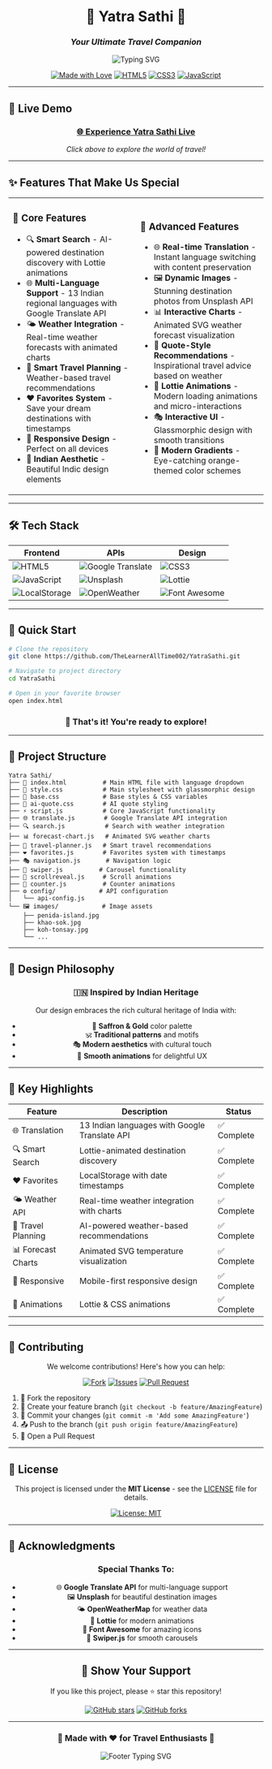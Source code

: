 <div align="center">

# 🌟 Yatra Sathi 🌟
### *Your Ultimate Travel Companion*

<img src="https://readme-typing-svg.herokuapp.com?font=Fira+Code&size=22&duration=3000&pause=1000&color=FF6B35&center=true&vCenter=true&width=435&lines=Discover+Amazing+Destinations;Plan+Your+Perfect+Journey;Experience+The+World" alt="Typing SVG" />

[![Made with Love](https://img.shields.io/badge/Made%20with-❤️-red.svg)](https://github.com/TheLearnerAllTime002/YatraSathi)
[![HTML5](https://img.shields.io/badge/HTML5-E34F26?style=for-the-badge&logo=html5&logoColor=white)](https://developer.mozilla.org/en-US/docs/Web/HTML)
[![CSS3](https://img.shields.io/badge/CSS3-1572B6?style=for-the-badge&logo=css3&logoColor=white)](https://developer.mozilla.org/en-US/docs/Web/CSS)
[![JavaScript](https://img.shields.io/badge/JavaScript-F7DF1E?style=for-the-badge&logo=javascript&logoColor=black)](https://developer.mozilla.org/en-US/docs/Web/JavaScript)

</div>

---

## 🚀 **Live Demo**

<div align="center">

### [🌐 **Experience Yatra Sathi Live**](https://yatra-saathi.vercel.app/)

*Click above to explore the world of travel!*

</div>

---

## ✨ **Features That Make Us Special**

<table>
<tr>
<td width="50%">

### 🎯 **Core Features**
- 🔍 **Smart Search** - AI-powered destination discovery with Lottie animations
- 🌐 **Multi-Language Support** - 13 Indian regional languages with Google Translate API
- 🌤️ **Weather Integration** - Real-time weather forecasts with animated charts
- 🧭 **Smart Travel Planning** - Weather-based travel recommendations
- ❤️ **Favorites System** - Save your dream destinations with timestamps
- 📱 **Responsive Design** - Perfect on all devices
- 🎨 **Indian Aesthetic** - Beautiful Indic design elements

</td>
<td width="50%">

### 🚀 **Advanced Features**
- 🌐 **Real-time Translation** - Instant language switching with content preservation
- 🖼️ **Dynamic Images** - Stunning destination photos from Unsplash API
- 📊 **Interactive Charts** - Animated SVG weather forecast visualization
- 💬 **Quote-Style Recommendations** - Inspirational travel advice based on weather
- 💫 **Lottie Animations** - Modern loading animations and micro-interactions
- 🎭 **Interactive UI** - Glassmorphic design with smooth transitions
- 🌈 **Modern Gradients** - Eye-catching orange-themed color schemes

</td>
</tr>
</table>

---

## 🛠️ **Tech Stack**

<div align="center">

| Frontend | APIs | Design |
|----------|------|--------|
| ![HTML5](https://img.shields.io/badge/HTML5-E34F26?style=flat-square&logo=html5&logoColor=white) | ![Google Translate](https://img.shields.io/badge/Google_Translate-4285F4?style=flat-square&logo=google&logoColor=white) | ![CSS3](https://img.shields.io/badge/CSS3-1572B6?style=flat-square&logo=css3&logoColor=white) |
| ![JavaScript](https://img.shields.io/badge/JavaScript-F7DF1E?style=flat-square&logo=javascript&logoColor=black) | ![Unsplash](https://img.shields.io/badge/Unsplash-000000?style=flat-square&logo=unsplash&logoColor=white) | ![Lottie](https://img.shields.io/badge/Lottie-FF6B35?style=flat-square&logo=lottie&logoColor=white) |
| ![LocalStorage](https://img.shields.io/badge/LocalStorage-FF9500?style=flat-square&logo=html5&logoColor=white) | ![OpenWeather](https://img.shields.io/badge/OpenWeather-FF6B35?style=flat-square&logo=weather&logoColor=white) | ![Font Awesome](https://img.shields.io/badge/Font_Awesome-339AF0?style=flat-square&logo=fontawesome&logoColor=white) |

</div>

---

## 🚀 **Quick Start**

```bash
# Clone the repository
git clone https://github.com/TheLearnerAllTime002/YatraSathi.git

# Navigate to project directory
cd YatraSathi

# Open in your favorite browser
open index.html
```

<div align="center">

### 🎉 **That's it! You're ready to explore!**

</div>

---

## 📁 **Project Structure**

```
Yatra Sathi/
├── 📄 index.html          # Main HTML file with language dropdown
├── 🎨 style.css           # Main stylesheet with glassmorphic design
├── 🎨 base.css            # Base styles & CSS variables
├── 🎨 ai-quote.css        # AI quote styling
├── ⚡ script.js           # Core JavaScript functionality
├── 🌐 translate.js        # Google Translate API integration
├── 🔍 search.js           # Search with weather integration
├── 📊 forecast-chart.js   # Animated SVG weather charts
├── 🧭 travel-planner.js   # Smart travel recommendations
├── ❤️ favorites.js        # Favorites system with timestamps
├── 🎭 navigation.js       # Navigation logic
├── 🎪 swiper.js          # Carousel functionality
├── 📱 scrollreveal.js     # Scroll animations
├── 🔢 counter.js          # Counter animations
├── ⚙️ config/            # API configuration
│   └── api-config.js
└── 🖼️ images/            # Image assets
    ├── penida-island.jpg
    ├── khao-sok.jpg
    ├── koh-tonsay.jpg
    └── ...
```

---

## 🎨 **Design Philosophy**

<div align="center">

### 🇮🇳 **Inspired by Indian Heritage**

Our design embraces the rich cultural heritage of India with:

- 🧡 **Saffron & Gold** color palette
- 🕉️ **Traditional patterns** and motifs
- 🎭 **Modern aesthetics** with cultural touch
- 💫 **Smooth animations** for delightful UX

</div>

---

## 🌟 **Key Highlights**

<div align="center">

| Feature | Description | Status |
|---------|-------------|--------|
| 🌐 Translation | 13 Indian languages with Google Translate API | ✅ Complete |
| 🔍 Smart Search | Lottie-animated destination discovery | ✅ Complete |
| ❤️ Favorites | LocalStorage with date timestamps | ✅ Complete |
| 🌤️ Weather API | Real-time weather integration with charts | ✅ Complete |
| 🧭 Travel Planning | AI-powered weather-based recommendations | ✅ Complete |
| 📊 Forecast Charts | Animated SVG temperature visualization | ✅ Complete |
| 📱 Responsive | Mobile-first responsive design | ✅ Complete |
| 🎨 Animations | Lottie & CSS animations | ✅ Complete |

</div>

---

## 🤝 **Contributing**

<div align="center">

We welcome contributions! Here's how you can help:

[![Fork](https://img.shields.io/badge/Fork-Repository-blue?style=for-the-badge)](https://github.com/TheLearnerAllTime002/YatraSathi/fork)
[![Issues](https://img.shields.io/badge/Report-Issues-red?style=for-the-badge)](https://github.com/TheLearnerAllTime002/YatraSathi/issues)
[![Pull Request](https://img.shields.io/badge/Submit-PR-green?style=for-the-badge)](https://github.com/TheLearnerAllTime002/YatraSathi/pulls)

</div>

1. 🍴 Fork the repository
2. 🌿 Create your feature branch (`git checkout -b feature/AmazingFeature`)
3. 💾 Commit your changes (`git commit -m 'Add some AmazingFeature'`)
4. 📤 Push to the branch (`git push origin feature/AmazingFeature`)
5. 🔄 Open a Pull Request

---

## 📄 **License**

<div align="center">

This project is licensed under the **MIT License** - see the [LICENSE](LICENSE) file for details.

[![License: MIT](https://img.shields.io/badge/License-MIT-yellow.svg?style=for-the-badge)](https://opensource.org/licenses/MIT)

</div>

---

## 🙏 **Acknowledgments**

<div align="center">

### Special Thanks To:

- 🌐 **Google Translate API** for multi-language support
- 🖼️ **Unsplash** for beautiful destination images
- 🌤️ **OpenWeatherMap** for weather data
- 💫 **Lottie** for modern animations
- 🎨 **Font Awesome** for amazing icons
- 🎪 **Swiper.js** for smooth carousels

</div>

---

<div align="center">

## 💖 **Show Your Support**

If you like this project, please ⭐ star this repository!

[![GitHub stars](https://img.shields.io/github/stars/TheLearnerAllTime002/YatraSathi?style=social)](https://github.com/TheLearnerAllTime002/YatraSathi/stargazers)
[![GitHub forks](https://img.shields.io/github/forks/TheLearnerAllTime002/YatraSathi?style=social)](https://github.com/TheLearnerAllTime002/YatraSathi/network)

---

### 🌟 **Made with ❤️ for Travel Enthusiasts** 🌟

<img src="https://readme-typing-svg.herokuapp.com?font=Fira+Code&size=16&duration=2000&pause=1000&color=FF6B35&center=true&vCenter=true&width=435&lines=Happy+Traveling!;Explore+The+World;Create+Memories" alt="Footer Typing SVG" />

</div>
